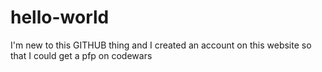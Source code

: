 # hello-world
I'm new to this GITHUB thing and I created an account on this website so that I could get a pfp on codewars
